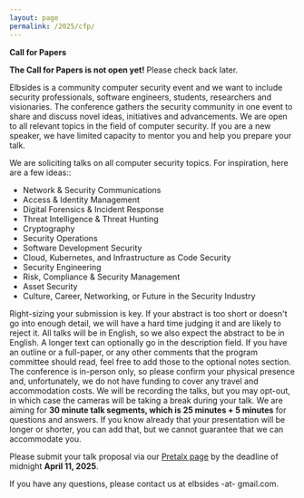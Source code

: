 ```yaml
---
layout: page
permalink: /2025/cfp/
---
```


**Call for Papers**

**The Call for Papers is not open yet!** Please check back later.

Elbsides is a community computer security event and we want to include security professionals, software engineers, students, researchers and visionaries. The conference gathers the security community in one event to share and discuss novel ideas, initiatives and advancements. We are open to all relevant topics in the field of computer security. If you are a new speaker, we have limited capacity to mentor you and help you prepare your talk.

We are soliciting talks on all computer security topics. For inspiration, here are a few ideas::

* Network & Security Communications
* Access & Identity Management
* Digital Forensics & Incident Response
* Threat Intelligence & Threat Hunting
* Cryptography
* Security Operations
* Software Development Security
* Cloud, Kubernetes, and Infrastructure as Code Security
* Security Engineering
* Risk, Compliance & Security Management
* Asset Security
* Culture, Career, Networking, or Future in the Security Industry

Right-sizing your submission is key. If your abstract is too short or doesn't go into enough detail, we will have a hard time judging it and are likely to reject it. All talks will be in English, so we also expect the abstract to be in English. A longer text can optionally go in the description field.  If you have an outline or a full-paper, or any other comments that the program committee should read, feel free to add those to the optional notes section. The conference is in-person only, so please confirm your physical presence and, unfortunately, we do not have funding to cover any travel and accommodation costs. We will be recording the talks, but you may opt-out, in which case the cameras will be taking a break during your talk. We are aiming for **30 minute talk segments, which is 25 minutes + 5 minutes** for questions and answers. If you know already that your presentation will be longer or shorter, you can add that, but we cannot guarantee that we can accommodate you.

Please submit your talk proposal via our [Pretalx page](https://pretalx.com/elbsides-2025) by the deadline of midnight **April 11, 2025**.

If you have any questions, please contact us at elbsides -at- gmail.com.
